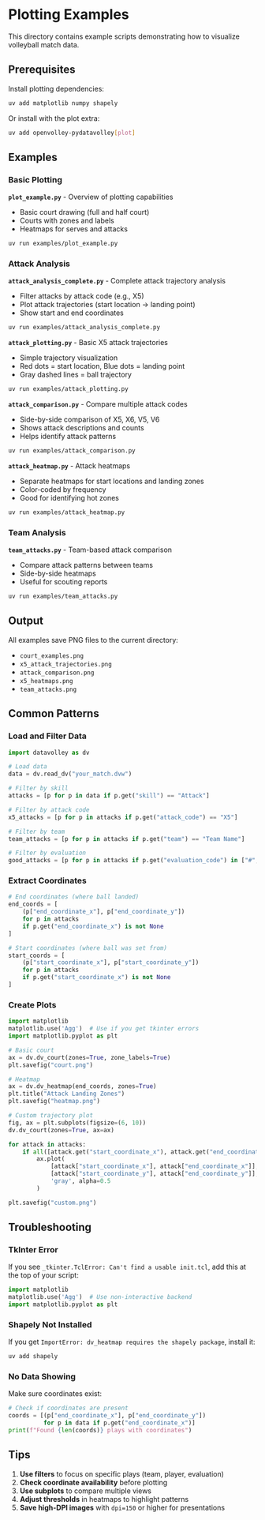 # Plotting Examples

This directory contains example scripts demonstrating how to visualize volleyball match data.

## Prerequisites

Install plotting dependencies:

```bash
uv add matplotlib numpy shapely
```

Or install with the plot extra:

```bash
uv add openvolley-pydatavolley[plot]
```

## Examples

### Basic Plotting

**`plot_example.py`** - Overview of plotting capabilities

- Basic court drawing (full and half court)
- Courts with zones and labels
- Heatmaps for serves and attacks

```bash
uv run examples/plot_example.py
```

### Attack Analysis

**`attack_analysis_complete.py`** - Complete attack trajectory analysis

- Filter attacks by attack code (e.g., X5)
- Plot attack trajectories (start location → landing point)
- Show start and end coordinates

```bash
uv run examples/attack_analysis_complete.py
```

**`attack_plotting.py`** - Basic X5 attack trajectories

- Simple trajectory visualization
- Red dots = start location, Blue dots = landing point
- Gray dashed lines = ball trajectory

```bash
uv run examples/attack_plotting.py
```

**`attack_comparison.py`** - Compare multiple attack codes

- Side-by-side comparison of X5, X6, V5, V6
- Shows attack descriptions and counts
- Helps identify attack patterns

```bash
uv run examples/attack_comparison.py
```

**`attack_heatmap.py`** - Attack heatmaps

- Separate heatmaps for start locations and landing zones
- Color-coded by frequency
- Good for identifying hot zones

```bash
uv run examples/attack_heatmap.py
```

### Team Analysis

**`team_attacks.py`** - Team-based attack comparison

- Compare attack patterns between teams
- Side-by-side heatmaps
- Useful for scouting reports

```bash
uv run examples/team_attacks.py
```

## Output

All examples save PNG files to the current directory:

- `court_examples.png`
- `x5_attack_trajectories.png`
- `attack_comparison.png`
- `x5_heatmaps.png`
- `team_attacks.png`

## Common Patterns

### Load and Filter Data

```python
import datavolley as dv

# Load data
data = dv.read_dv("your_match.dvw")

# Filter by skill
attacks = [p for p in data if p.get("skill") == "Attack"]

# Filter by attack code
x5_attacks = [p for p in attacks if p.get("attack_code") == "X5"]

# Filter by team
team_attacks = [p for p in attacks if p.get("team") == "Team Name"]

# Filter by evaluation
good_attacks = [p for p in attacks if p.get("evaluation_code") in ["#", "+"]]
```

### Extract Coordinates

```python
# End coordinates (where ball landed)
end_coords = [
    (p["end_coordinate_x"], p["end_coordinate_y"])
    for p in attacks
    if p.get("end_coordinate_x") is not None
]

# Start coordinates (where ball was set from)
start_coords = [
    (p["start_coordinate_x"], p["start_coordinate_y"])
    for p in attacks
    if p.get("start_coordinate_x") is not None
]
```

### Create Plots

```python
import matplotlib
matplotlib.use('Agg')  # Use if you get tkinter errors
import matplotlib.pyplot as plt

# Basic court
ax = dv.dv_court(zones=True, zone_labels=True)
plt.savefig("court.png")

# Heatmap
ax = dv.dv_heatmap(end_coords, zones=True)
plt.title("Attack Landing Zones")
plt.savefig("heatmap.png")

# Custom trajectory plot
fig, ax = plt.subplots(figsize=(6, 10))
dv.dv_court(zones=True, ax=ax)

for attack in attacks:
    if all([attack.get("start_coordinate_x"), attack.get("end_coordinate_x")]):
        ax.plot(
            [attack["start_coordinate_x"], attack["end_coordinate_x"]],
            [attack["start_coordinate_y"], attack["end_coordinate_y"]],
            'gray', alpha=0.5
        )

plt.savefig("custom.png")
```

## Troubleshooting

### TkInter Error

If you see `_tkinter.TclError: Can't find a usable init.tcl`, add this at the top of your script:

```python
import matplotlib
matplotlib.use('Agg')  # Use non-interactive backend
import matplotlib.pyplot as plt
```

### Shapely Not Installed

If you get `ImportError: dv_heatmap requires the shapely package`, install it:

```bash
uv add shapely
```

### No Data Showing

Make sure coordinates exist:

```python
# Check if coordinates are present
coords = [(p["end_coordinate_x"], p["end_coordinate_y"])
          for p in data if p.get("end_coordinate_x")]
print(f"Found {len(coords)} plays with coordinates")
```

## Tips

1. **Use filters** to focus on specific plays (team, player, evaluation)
2. **Check coordinate availability** before plotting
3. **Use subplots** to compare multiple views
4. **Adjust thresholds** in heatmaps to highlight patterns
5. **Save high-DPI images** with `dpi=150` or higher for presentations
